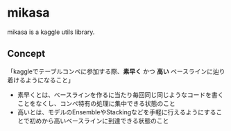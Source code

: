 # mikasa

mikasa is a kaggle utils library.

## Concept

「kaggleでテーブルコンペに参加する際、**素早く** かつ **高い** ベースラインに辿り着けるようになること」

- 素早くとは、ベースラインを作るに当たり毎回同じ同じようなコードを書くことをなくし、コンペ特有の処理に集中できる状態のこと
- 高いとは、モデルのEnsembleやStackingなどを手軽に行えるようにすることで初めから高いベースラインに到達できる状態のこと
